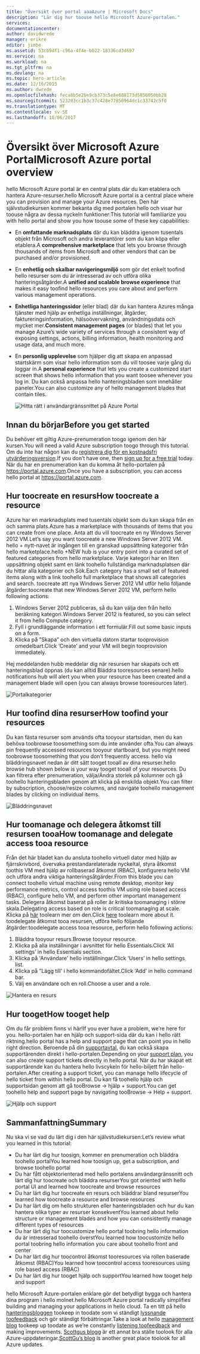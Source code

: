 ```yaml
---
title: "Översikt över portal aaaAzure | Microsoft Docs"
description: "Lär dig hur toouse hello Microsoft Azure-portalen."
services: 
documentationcenter: 
author: davidwrede
manager: erikre
editor: jimbe
ms.assetid: 53cb9df1-c96a-4f4e-b022-18336cd3d697
ms.service: na
ms.workload: na
ms.tgt_pltfrm: na
ms.devlang: na
ms.topic: hero-article
ms.date: 12/16/2015
ms.author: dwrede
ms.openlocfilehash: feca8b5e26e9cb373c5e8e688173d5856050bb28
ms.sourcegitcommit: 523283cc1b3c37c428e77850964dc1c33742c5f0
ms.translationtype: MT
ms.contentlocale: sv-SE
ms.lasthandoff: 10/06/2017
---
```

# <a name="microsoft-azure-portal-overview"></a><span data-ttu-id="e1c40-103">Översikt över Microsoft Azure Portal</span><span class="sxs-lookup"><span data-stu-id="e1c40-103">Microsoft Azure portal overview</span></span>
<span data-ttu-id="e1c40-104">hello Microsoft Azure portal är en central plats där du kan etablera och hantera Azure-resurser.</span><span class="sxs-lookup"><span data-stu-id="e1c40-104">hello Microsoft Azure portal is a central place where you can provision and manage your Azure resources.</span></span>  <span data-ttu-id="e1c40-105">Den här självstudiekursen kommer bekanta dig med portalen hello och visar hur toouse några av dessa nyckeln funktioner:</span><span class="sxs-lookup"><span data-stu-id="e1c40-105">This tutorial will familiarize you with hello portal and show you how toouse some of these key capabilities:</span></span>

* <span data-ttu-id="e1c40-106">En **omfattande marknadsplats** där du kan bläddra igenom tusentals objekt från Microsoft och andra leverantörer som du kan köpa eller etablera.</span><span class="sxs-lookup"><span data-stu-id="e1c40-106">A **comprehensive marketplace** that lets you browse through thousands of items from Microsoft and other vendors that can be purchased and/or provisioned.</span></span>
* <span data-ttu-id="e1c40-107">En **enhetlig och skalbar navigeringsmiljö** som gör det enkelt toofind hello resurser som du är intresserad av och utföra olika hanteringsåtgärder.</span><span class="sxs-lookup"><span data-stu-id="e1c40-107">A **unified and scalable browse experience** that makes it easy toofind hello resources you care about and perform various management operations.</span></span>
* <span data-ttu-id="e1c40-108">**Enhetliga hanteringssidor** (eller blad) där du kan hantera Azures många tjänster med hjälp av enhetliga inställningar, åtgärder, faktureringsinformation, hälsoövervakning, användningsdata och mycket mer.</span><span class="sxs-lookup"><span data-stu-id="e1c40-108">**Consistent management pages** (or blades) that let you manage Azure’s wide variety of services through a consistent way of exposing settings, actions, billing information, health monitoring and usage data, and much more.</span></span>
* <span data-ttu-id="e1c40-109">En **personlig upplevelse** som hjälper dig att skapa en anpassad startskärm som visar hello information som du vill toosee varje gång du loggar in.</span><span class="sxs-lookup"><span data-stu-id="e1c40-109">A **personal experience** that lets you create a customized start screen that shows hello information that you want toosee whenever you log in.</span></span>  <span data-ttu-id="e1c40-110">Du kan också anpassa hello hanteringsbladen som innehåller paneler.</span><span class="sxs-lookup"><span data-stu-id="e1c40-110">You can also customize any of hello management blades that contain tiles.</span></span>
  
  ![Hitta rätt i användargränssnittet på Azure Portal][UIOrientation]

## <a name="before-you-get-started"></a><span data-ttu-id="e1c40-112">Innan du börjar</span><span class="sxs-lookup"><span data-stu-id="e1c40-112">Before you get started</span></span>
<span data-ttu-id="e1c40-113">Du behöver ett giltig Azure-prenumeration toogo igenom den här kursen.</span><span class="sxs-lookup"><span data-stu-id="e1c40-113">You will need a valid Azure subscription toogo through this tutorial.</span></span>  <span data-ttu-id="e1c40-114">Om du inte har någon kan du [registrera dig för en kostnadsfri utvärderingsversion](https://azure.microsoft.com/pricing/free-trial/).</span><span class="sxs-lookup"><span data-stu-id="e1c40-114">If you don’t have one, then [sign up for a free trial](https://azure.microsoft.com/pricing/free-trial/) today.</span></span>  <span data-ttu-id="e1c40-115">När du har en prenumeration kan du komma åt hello-portalen på <https://portal.azure.com>.</span><span class="sxs-lookup"><span data-stu-id="e1c40-115">Once you have a subscription, you can access hello portal at <https://portal.azure.com>.</span></span>

## <a name="how-toocreate-a-resource"></a><span data-ttu-id="e1c40-116">Hur toocreate en resurs</span><span class="sxs-lookup"><span data-stu-id="e1c40-116">How toocreate a resource</span></span>
<span data-ttu-id="e1c40-117">Azure har en marknadsplats med tusentals objekt som du kan skapa från en och samma plats.</span><span class="sxs-lookup"><span data-stu-id="e1c40-117">Azure has a marketplace with thousands of items that you can create from one place.</span></span>  <span data-ttu-id="e1c40-118">Anta att du vill toocreate en ny Windows Server 2012 VM.</span><span class="sxs-lookup"><span data-stu-id="e1c40-118">Let’s say you want toocreate a new Windows Server 2012 VM.</span></span>  <span data-ttu-id="e1c40-119">hello + nytt-navet är ingången till en granskad uppsättning kategorier från hello marketplace.</span><span class="sxs-lookup"><span data-stu-id="e1c40-119">hello +NEW hub is your entry point into a curated set of featured categories from hello marketplace.</span></span>  <span data-ttu-id="e1c40-120">Varje kategori har en liten uppsättning objekt samt en länk toohello fullständiga marknadsplatsen där du hittar alla kategorier och Sök.</span><span class="sxs-lookup"><span data-stu-id="e1c40-120">Each category has a small set of featured items along with a link toohello full marketplace that shows all categories and search.</span></span> <span data-ttu-id="e1c40-121">toocreate att nya Windows Server 2012 VM utför hello följande åtgärder:</span><span class="sxs-lookup"><span data-stu-id="e1c40-121">toocreate that new Windows Server 2012 VM, perform hello following actions:</span></span>  

1. <span data-ttu-id="e1c40-122">Windows Server 2012 publiceras, så du kan välja den från hello beräkning kategori.</span><span class="sxs-lookup"><span data-stu-id="e1c40-122">Windows Server 2012 is featured, so you can select it from hello Compute category.</span></span>  
2. <span data-ttu-id="e1c40-123">Fyll i grundläggande information i ett formulär.</span><span class="sxs-lookup"><span data-stu-id="e1c40-123">Fill out some basic inputs on a form.</span></span>
3. <span data-ttu-id="e1c40-124">Klicka på ”Skapa” och den virtuella datorn startar tooprovision omedelbart.</span><span class="sxs-lookup"><span data-stu-id="e1c40-124">Click ‘Create’ and your VM will begin tooprovision immediately.</span></span>

<span data-ttu-id="e1c40-125">Hej meddelanden hubb meddelar dig när resursen har skapats och ett hanteringsblad öppnas (du kan alltid Bläddra tooresources senare).</span><span class="sxs-lookup"><span data-stu-id="e1c40-125">hello notifications hub will alert you when your resource has been created and a management blade will open (you can always browse tooresources later).</span></span>

![Portalkategorier][PortalCategories]

## <a name="how-toofind-your-resources"></a><span data-ttu-id="e1c40-127">Hur toofind dina resurser</span><span class="sxs-lookup"><span data-stu-id="e1c40-127">How toofind your resources</span></span>
<span data-ttu-id="e1c40-128">Du kan fästa resurser som används ofta tooyour startsidan, men du kan behöva toobrowse toosomething som du inte använder ofta.</span><span class="sxs-lookup"><span data-stu-id="e1c40-128">You can always pin frequently accessed resources tooyour startboard, but you might need toobrowse toosomething that you don’t frequently access.</span></span>  <span data-ttu-id="e1c40-129">hello via bläddringsnavet nedan är ditt sätt tooget tooall av dina resurser.</span><span class="sxs-lookup"><span data-stu-id="e1c40-129">hello browse hub shown below is your way tooget tooall of your resources.</span></span>  <span data-ttu-id="e1c40-130">Du kan filtrera efter prenumeration, välja/Ändra storlek på kolumner och gå toohello hanteringsbladen genom att klicka på enskilda objekt.</span><span class="sxs-lookup"><span data-stu-id="e1c40-130">You can filter by subscription, choose/resize columns, and navigate toohello management blades by clicking on individual items.</span></span>

![Bläddringsnavet][BrowseHub]

## <a name="how-toomanage-and-delegate-access-tooa-resource"></a><span data-ttu-id="e1c40-132">Hur toomanage och delegera åtkomst till resursen tooa</span><span class="sxs-lookup"><span data-stu-id="e1c40-132">How toomanage and delegate access tooa resource</span></span>
<span data-ttu-id="e1c40-133">Från det här bladet kan du ansluta toohello virtuell dator med hjälp av fjärrskrivbord, övervaka prestandarelaterade nyckeltal, styra åtkomst toothis VM med hjälp av rollbaserad åtkomst (RBAC), konfigurera hello VM och utföra andra viktiga hanteringsåtgärder.</span><span class="sxs-lookup"><span data-stu-id="e1c40-133">From this blade you can connect toohello virtual machine using remote desktop, monitor key performance metrics, control access toothis VM using role based access (RBAC), configure hello VM, and perform other important management tasks.</span></span>  <span data-ttu-id="e1c40-134">Delegera åtkomst baserat på roller är kritiska toomanaging i större skala.</span><span class="sxs-lookup"><span data-stu-id="e1c40-134">Delegating access based on role is critical toomanaging at scale.</span></span>  <span data-ttu-id="e1c40-135">Klicka på [här](active-directory/role-based-access-control-configure.md) toolearn mer om den.</span><span class="sxs-lookup"><span data-stu-id="e1c40-135">Click [here](active-directory/role-based-access-control-configure.md) toolearn more about it.</span></span> <span data-ttu-id="e1c40-136">toodelegate åtkomst tooa resursen, utföra hello följande åtgärder:</span><span class="sxs-lookup"><span data-stu-id="e1c40-136">toodelegate access tooa resource, perform hello following actions:</span></span>

1. <span data-ttu-id="e1c40-137">Bläddra tooyour resurs.</span><span class="sxs-lookup"><span data-stu-id="e1c40-137">Browse tooyour resource.</span></span>
2. <span data-ttu-id="e1c40-138">Klicka på alla inställningar i avsnittet för hello Essentials.</span><span class="sxs-lookup"><span data-stu-id="e1c40-138">Click ‘All settings’ in hello Essentials section.</span></span>
3. <span data-ttu-id="e1c40-139">Klicka på 'Användare' hello inställningar.</span><span class="sxs-lookup"><span data-stu-id="e1c40-139">Click ‘Users’ in hello settings list.</span></span>
4. <span data-ttu-id="e1c40-140">Klicka på ”Lägg till' i hello kommandofältet.</span><span class="sxs-lookup"><span data-stu-id="e1c40-140">Click ‘Add’ in hello command bar.</span></span>
5. <span data-ttu-id="e1c40-141">Välj en användare och en roll.</span><span class="sxs-lookup"><span data-stu-id="e1c40-141">Choose a user and a role.</span></span>

![Hantera en resurs][ManageResource]

## <a name="how-tooget-help"></a><span data-ttu-id="e1c40-143">Hur tooget</span><span class="sxs-lookup"><span data-stu-id="e1c40-143">How tooget help</span></span>
<span data-ttu-id="e1c40-144">Om du får problem finns vi här!</span><span class="sxs-lookup"><span data-stu-id="e1c40-144">If you ever have a problem, we’re here for you.</span></span>  <span data-ttu-id="e1c40-145">hello-portalen har en hjälp och support-sida där du kan i hello rätt riktning.</span><span class="sxs-lookup"><span data-stu-id="e1c40-145">hello portal has a help and support page that can point you in hello right direction.</span></span>  <span data-ttu-id="e1c40-146">Beroende på din [supportavtal](https://azure.microsoft.com/support/plans/), du kan också skapa supportärenden direkt i hello-portalen.</span><span class="sxs-lookup"><span data-stu-id="e1c40-146">Depending on your [support plan](https://azure.microsoft.com/support/plans/), you can also create support tickets directly in hello portal.</span></span>  <span data-ttu-id="e1c40-147">När du har skapat ett supportärende kan du hantera hello livscykeln för hello-biljett från hello-portalen.</span><span class="sxs-lookup"><span data-stu-id="e1c40-147">After creating a support ticket, you can manage hello lifecycle of hello ticket from within hello portal.</span></span> <span data-ttu-id="e1c40-148">Du kan få toohello hjälp och supportsidan genom att gå tooBrowse -> hjälp + support.</span><span class="sxs-lookup"><span data-stu-id="e1c40-148">You can get toohello help and support page by navigating tooBrowse -> Help + support.</span></span>  

![Hjälp och support][HelpSupport]

## <a name="summary"></a><span data-ttu-id="e1c40-150">Sammanfattning</span><span class="sxs-lookup"><span data-stu-id="e1c40-150">Summary</span></span>
<span data-ttu-id="e1c40-151">Nu ska vi se vad du lärt dig i den här självstudiekursen:</span><span class="sxs-lookup"><span data-stu-id="e1c40-151">Let’s review what you learned in this tutorial:</span></span>

* <span data-ttu-id="e1c40-152">Du har lärt dig hur toosign, kommer en prenumeration och bläddra toohello portal</span><span class="sxs-lookup"><span data-stu-id="e1c40-152">You learned how toosign up, get a subscription, and browse toohello portal</span></span>
* <span data-ttu-id="e1c40-153">Du har fått objektorienterad med hello portalens användargränssnitt och lärt dig hur toocreate och bläddra resurser</span><span class="sxs-lookup"><span data-stu-id="e1c40-153">You got oriented with hello portal UI and learned how toocreate and browse resources</span></span>
* <span data-ttu-id="e1c40-154">Du har lärt dig hur toocreate en resurs och bläddrar bland resurser</span><span class="sxs-lookup"><span data-stu-id="e1c40-154">You learned how toocreate a resource and browse resources</span></span>
* <span data-ttu-id="e1c40-155">Du har lärt dig om hello strukturen eller hanteringsbladen och hur du kan hantera olika typer av resurser konsekvent</span><span class="sxs-lookup"><span data-stu-id="e1c40-155">You learned about hello structure or management blades and how you can consistently manage different types of resources</span></span>
* <span data-ttu-id="e1c40-156">Du har lärt dig hur toocustomize hello portal toobring hello information du är intresserad toohello överst</span><span class="sxs-lookup"><span data-stu-id="e1c40-156">You learned how toocustomize hello portal toobring hello information you care about toohello front and center</span></span>
* <span data-ttu-id="e1c40-157">Du har lärt dig hur toocontrol åtkomst tooresources via rollen baserade åtkomst (RBAC)</span><span class="sxs-lookup"><span data-stu-id="e1c40-157">You learned how toocontrol access tooresources using role based access (RBAC)</span></span>
* <span data-ttu-id="e1c40-158">Du har lärt dig hur tooget hjälp och support</span><span class="sxs-lookup"><span data-stu-id="e1c40-158">You learned how tooget help and support</span></span>

<span data-ttu-id="e1c40-159">hello Microsoft Azure-portalen enklare gör det betydligt bygga och hantera dina program i hello molnet.</span><span class="sxs-lookup"><span data-stu-id="e1c40-159">hello Microsoft Azure portal radically simplifies building and managing your applications in hello cloud.</span></span>  <span data-ttu-id="e1c40-160">Ta en titt på hello [hanteringsbloggen](https://azure.microsoft.com/blog/topics/management/) tookeep in toodate som vi ständigt [lyssnande toofeedback](https://feedback.azure.com/forums/223579-azure-preview-portal/) och gör ständigt förbättringar.</span><span class="sxs-lookup"><span data-stu-id="e1c40-160">Take a look at hello [management blog](https://azure.microsoft.com/blog/topics/management/) tookeep up toodate as we’re constantly [listening toofeedback](https://feedback.azure.com/forums/223579-azure-preview-portal/) and making improvements.</span></span>  <span data-ttu-id="e1c40-161">[Scottgus blogg](http://weblogs.asp.net/scottgu) är ett annat bra ställe toolook för alla Azure-uppdateringar.</span><span class="sxs-lookup"><span data-stu-id="e1c40-161">[ScottGu’s blog](http://weblogs.asp.net/scottgu) is another great place toolook for all Azure updates.</span></span>

[UIOrientation]: ./media/azure-portal-how-to-use/azure_portal_1.png
[PortalCategories]: ./media/azure-portal-how-to-use/azure_portal_2.png
[BrowseHub]: ./media/azure-portal-how-to-use/azure_portal_3.png
[ManageResource]: ./media/azure-portal-how-to-use/azure_portal_4.png
[CustomizeBlades]: ./media/azure-portal-how-to-use/azure_portal_5.png
[HelpSupport]: ./media/azure-portal-how-to-use/azure_portal_6.png
